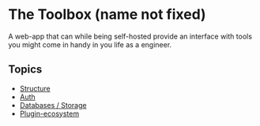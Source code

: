 # The Toolbox (name not fixed)
A web-app that can while being self-hosted provide an interface with tools you might come in handy in you life as a engineer.

## Topics
- [Structure](wiki/structure.md)
- [Auth](wiki/ABEA/README.md.md)
- [Databases / Storage]()
- [Plugin-ecosystem]()